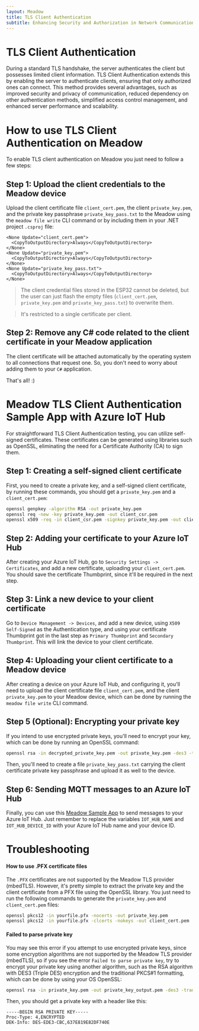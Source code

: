 ```yaml
---
layout: Meadow
title: TLS Client Authentication
subtitle: Enhancing Security and Authorization in Network Communication
---
```


# TLS Client Authentication

During a standard TLS handshake, the server authenticates the client but possesses limited client information. TLS Client Authentication extends this by enabling the server to authenticate clients, ensuring that only authorized ones can connect. This method provides several advantages, such as improved security and privacy of communication, reduced dependency on other authentication methods, simplified access control management, and enhanced server performance and scalability.

# How to use TLS Client Authentication on Meadow

To enable TLS client authentication on Meadow you just need to follow a few steps:

## Step 1: Upload the client credentials to the Meadow device

Upload the client certificate file `client_cert.pem`, the client `private_key.pem`, and the private key passphrase `private_key_pass.txt` to the Meadow using the `meadow file write` CLI command or by including them in your .NET project `.csproj` file:

```
<None Update="client_cert.pem">
  <CopyToOutputDirectory>Always</CopyToOutputDirectory>
</None>
<None Update="private_key.pem">
  <CopyToOutputDirectory>Always</CopyToOutputDirectory>
</None>
<None Update="private_key_pass.txt">
  <CopyToOutputDirectory>Always</CopyToOutputDirectory>
</None>
```

> The client credential files stored in the ESP32 cannot be deleted, but the user can just flash the empty files (`client_cert.pem`, `private_key.pem` and `private_key_pass.txt`) to overwrite them.

> It's restricted to a single certificate per client.

## Step 2: Remove any C# code related to the client certificate in your Meadow application

The client certificate will be attached automatically by the operating system to all connections that request one. So, you don't need to worry about adding them to your `C#` application.

That's all! :) 

# Meadow TLS Client Authentication Sample App with Azure IoT Hub

For straightforward TLS Client Authentication testing, you can utilize self-signed certificates. These certificates can be generated using libraries such as OpenSSL, eliminating the need for a Certificate Authority (CA) to sign them.

## Step 1: Creating a self-signed client certificate

First, you need to create a private key, and a self-signed client certificate, by running these commands, you should get a `private_key.pem` and a `client_cert.pem`:

```bash
openssl genpkey -algorithm RSA -out private_key.pem
openssl req -new -key private_key.pem -out client_csr.pem
openssl x509 -req -in client_csr.pem -signkey private_key.pem -out client_cert.pem
```

## Step 2: Adding your certificate to your Azure IoT Hub

After creating your Azure IoT Hub, go to `Security Settings -> Certificates`, and add a new certificate, uploading your `client_cert.pem`. You should save the certificate Thumbprint, since it'll be required in the next step.

## Step 3: Link a new device to your client certificate

Go to `Device Management -> Devices`, and add a new device, using `X509 Self-Signed` as the Authentication type, and using your certificate Thumbprint got in the last step as `Primary Thumbprint` and `Secondary Thumbprint`. This will link the device to your client certificate.

## Step 4: Uploading your client certificate to a Meadow device

After creating a device on your Azure IoT Hub, and configuring it, you'll need to upload the client certificate file `client_cert.pem`, and the client `private_key.pem` to your Meadow device, which can be done by running the `meadow file write` CLI command.

## Step 5 (Optional): Encrypting your private key

If you intend to use encrypted private keys, you'll need to encrypt your key, which can be done by running an OpenSSL command:

```bash
openssl rsa -in decrypted_private_key.pem -out private_key.pem -des3 -traditional
```

Then, you'll need to create a file `private_key_pass.txt` carrying the client certificate private key passphrase and upload it as well to the device.

## Step 6: Sending MQTT messages to an Azure IoT Hub

Finally, you can use this [Meadow Sample App](https://github.com/WildernessLabs/Meadow.Core.Samples/blob/main/Source/OS/TLS_Client_Authentication/MeadowApp.cs) to send messages to your Azure IoT Hub. Just remember to replace the variables `IOT_HUB_NAME` and `IOT_HUB_DEVICE_ID` with your Azure IoT Hub name and your device ID.

# Troubleshooting
#### How to use .PFX certificate files
The `.PFX` certificates are not supported by the Meadow TLS provider (mbedTLS). However, it's pretty simple to extract the private key and the client certificate from a PFX file using the OpenSSL library. You just need to run the following commands to generate the `private_key.pem` and  `client_cert.pem` files:

```bash
openssl pkcs12 -in yourfile.pfx -nocerts -out private_key.pem
openssl pkcs12 -in yourfile.pfx -clcerts -nokeys -out client_cert.pem
```

#### Failed to parse private key
You may see this error if you attempt to use encrypted private keys, since some encryption algorithms are not supported by the Meadow TLS provider (mbedTLS), so if you see the error `Failed to parse private key`, try to encrypt your private key using another algorithm, such as the RSA algorithm with DES3 (Triple DES) encryption and the traditional PKCS#1 formatting, which can be done by using your OS OpenSSL:

```bash
openssl rsa -in private_key.pem -out private_key_output.pem -des3 -traditional
```

Then, you should get a private key with a header like this:
```
-----BEGIN RSA PRIVATE KEY-----
Proc-Type: 4,ENCRYPTED
DEK-Info: DES-EDE3-CBC,637E819E82DF740E
```